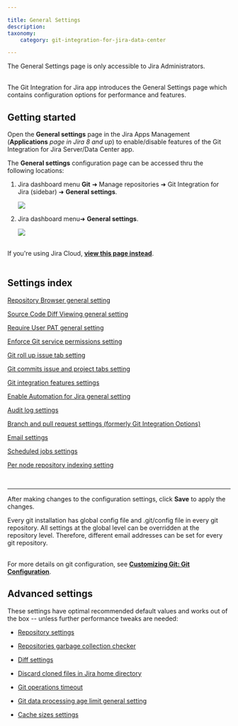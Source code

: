 ```yaml
---

title: General Settings
description:
taxonomy:
    category: git-integration-for-jira-data-center

---
```


<div class="bbb-callout bbb--alert">
    <div class="irow">
    <div class="ilogobox">
        <span class="logoimg"></span>
    </div>
    <div class="imsgbox">
        The General Settings page is only accessible to Jira Administrators.
    </div>
    </div>
</div>
<br>

The Git Integration for Jira app introduces the General Settings page which contains configuration options for performance and features.

## Getting started

Open the **General settings** page in the Jira Apps Management (**Applications** _page in Jira 8 and up_) to enable/disable features of the Git Integration for Jira Server/Data Center app.

The **General settings** configuration page can be accessed thru the following locations:

1.  Jira dashboard menu **Git** ➜ Manage repositories ➜ Git Integration for Jira (sidebar) ➜ **General settings**.

    ![](/wp-content/uploads/gij-jira-serverdc-gen-cfg-entry-point-one-c.png)


2.  Jira dashboard menu➜ **General settings**.

    ![](/wp=content/uploads/gij-jira-serverdc-gen-cfg-entry-point-two-c.png)

<br>

<div class="bbb-callout bbb--info">
    <div class="irow">
    <div class="ilogobox">
        <span class="logoimg"></span>
    </div>
    <div class="imsgbox">
        If you're using Jira Cloud, <a href='/git-integration-for-jira-cloud/general-settings-gij-cloud/'><b>view this page instead</b></a>.
    </div>
    </div>
</div>
<br>

## Settings index

[Repository Browser general setting](/git-integration-for-jira-data-center/repository-Browser-general-setting-gij-self-managed)

[Source Code Diff Viewing general setting](/git-integration-for-jira-data-center/source-Code-Diff-Viewing-general-setting-gij-self-managed)

[Require User PAT general setting](/git-integration-for-jira-data-center/require-User-PAT-general-setting-gij-self-managed)

[Enforce Git service permissions setting](/git-integration-for-jira-data-center/enforce-Git-service-permissions-gij-self-managed)

[Git roll up issue tab setting](/git-integration-for-jira-data-center/git-roll-up-tab-setting-gij-self-managed)

[Git commits issue and project tabs setting](/git-integration-for-jira-data-center/git-commits-issue-and-project-tabs-gij-self-managed)

[Git integration features settings](/git-integration-for-jira-data-center/git-integration-features-gij-self-managed)

[Enable Automation for Jira general setting](/git-integration-for-jira-data-center/enable-Automation-for-Jira-general-setting-gij-self-managed)

[Audit log settings](/git-integration-for-jira-data-center/audit-log-settings-gij-self-managed)

[Branch and pull request settings (formerly Git Integration Options)](/git-integration-for-jira-data-center/branch-and-pull-request-settings-(formerly-Git-Integration-Options)-gij-self-managed)

[Email settings](/git-integration-for-jira-data-center/email-settings-gij-self-managed)

[Scheduled jobs settings](/git-integration-for-jira-data-center/scheduled-jobs-gij-self-managed)

[Per node repository indexing setting](/git-integration-for-jira-data-center/Per-Node-Repository-Indexing-gij-self-managed)

<br>

* * *

After making changes to the configuration settings, click **Save** to apply the changes.

<div class="bbb-callout bbb--tip">
    <div class="irow">
    <div class="ilogobox">
        <span class="logoimg"></span>
    </div>
    <div class="imsgbox">
        Every git installation has global config file and .git/config file in every git repository. All settings at the global level can be overridden at the repository level. Therefore, different email addresses can be set for every git repository.
    </div>
    </div>
</div>
<br>

For more details on git configuration, see [**Customizing Git: Git Configuration**](http://git-scm.com/book/en/Customizing-Git-Git-Configuration).

## Advanced settings

These settings have optimal recommended default values and works out of the box -- unless further performance tweaks are needed:

*   [Repository settings](/git-integration-for-jira-data-center/repository-settings-gij-self-managed)

*   [Repositories garbage collection checker](/git-integration-for-jira-data-center/repositories-garbage-collection-checker-gij-self-managed)

*   [Diff settings](/git-integration-for-jira-data-center/diff-settings-gij-self-managed)

*   [Discard cloned files in Jira home directory](/git-integration-for-jira-data-center/discard-cloned-files-in-jira-home-directory-gij-self-managed)

*   [Git operations timeout](/git-integration-for-jira-data-center/git-operations-timeout-gij-self-managed)

*   [Git data processing age limit general setting](/git-integration-for-jira-data-center/Git-data-processing-age-limit-general-settings-gij-self-managed)

*   [Cache sizes settings](/git-integration-for-jira-data-center/cache-sizes-settings-gij-self-managed)


